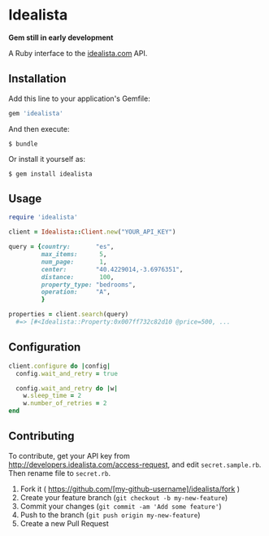 # Idealista

**Gem still in early development**

A Ruby interface to the [idealista.com](https://www.idealista.com) API.

## Installation

Add this line to your application's Gemfile:

```ruby
gem 'idealista'
```

And then execute:

    $ bundle

Or install it yourself as:

    $ gem install idealista

## Usage

```ruby
require 'idealista'

client = Idealista::Client.new("YOUR_API_KEY")

query = {country:       "es",
         max_items:      5,
         num_page:       1,
         center:        "40.4229014,-3.6976351",
         distance:       100,
         property_type: "bedrooms",
         operation:     "A",
         }

properties = client.search(query)
  #=> [#<Idealista::Property:0x007ff732c82d10 @price=500, ...
```

## Configuration

```ruby
client.configure do |config| 
  config.wait_and_retry = true

  config.wait_and_retry do |w|
    w.sleep_time = 2
    w.number_of_retries = 2
end
```
## Contributing

To contribute, get your API key from http://developers.idealista.com/access-request, and edit `secret.sample.rb`. Then rename file to `secret.rb`.

1. Fork it ( https://github.com/[my-github-username]/idealista/fork )
2. Create your feature branch (`git checkout -b my-new-feature`)
3. Commit your changes (`git commit -am 'Add some feature'`)
4. Push to the branch (`git push origin my-new-feature`)
5. Create a new Pull Request

